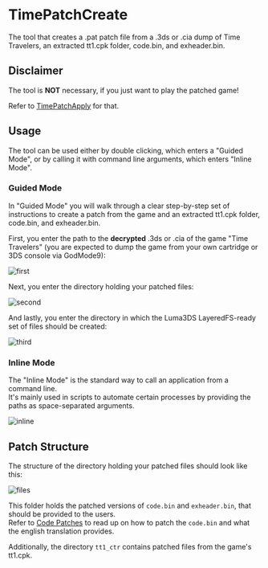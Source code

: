 # TimePatchCreate
The tool that creates a .pat patch file from a .3ds or .cia dump of Time Travelers, an extracted tt1.cpk folder, code.bin, and exheader.bin.

## Disclaimer
The tool is <b>NOT</b> necessary, if you just want to play the patched game!

Refer to [TimePatchApply](https://github.com/Time-Travelers-Translation/TimePatchApply) for that.

## Usage

The tool can be used either by double clicking, which enters a "Guided Mode", or by calling it with command line arguments, which enters "Inline Mode".

### Guided Mode

In "Guided Mode" you will walk through a clear step-by-step set of instructions to create a patch from the game and an extracted tt1.cpk folder, code.bin, and exheader.bin.

First, you enter the path to the <b>decrypted</b> .3ds or .cia of the game "Time Travelers" (you are expected to dump the game from your own cartridge or 3DS console via GodMode9):

![first](https://github.com/user-attachments/assets/35605c66-095c-4e85-ba36-95f7a033816d)

Next, you enter the directory holding your patched files:

![second](https://github.com/user-attachments/assets/55d154d3-6796-4823-ad0c-2a86ecd93a38)

And lastly, you enter the directory in which the Luma3DS LayeredFS-ready set of files should be created:

![third](https://github.com/user-attachments/assets/0a273b00-e87f-4a05-8c59-821dfde9d50b)

### Inline Mode

The "Inline Mode" is the standard way to call an application from a command line.<br>
It's mainly used in scripts to automate certain processes by providing the paths as space-separated arguments.

![inline](https://github.com/user-attachments/assets/ff159ecb-6962-4d99-8b94-cc25ad9f1219)

## Patch Structure

The structure of the directory holding your patched files should look like this:

![files](https://github.com/user-attachments/assets/f4855455-98a9-4838-9c56-d9afd30a0de1)

This folder holds the patched versions of ``code.bin`` and ``exheader.bin``, that should be provided to the users.<br>
Refer to [Code Patches](https://github.com/Time-Travelers-Translation/Documentation/blob/main/README.md#code-patches) to read up on how to patch the ``code.bin`` and what the english translation provides.

Additionally, the directory ``tt1_ctr`` contains patched files from the game's tt1.cpk.
